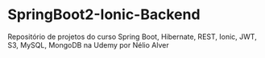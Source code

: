 # SpringBoot2-Ionic-Backend
Repositório de projetos do curso Spring Boot, Hibernate, REST, Ionic, JWT, S3, MySQL, MongoDB na Udemy por Nélio Alver
